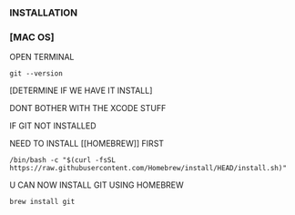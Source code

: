 
### INSTALLATION  

### [MAC OS]

OPEN TERMINAL

```
git --version
```

[DETERMINE IF WE HAVE IT INSTALL]


DONT BOTHER WITH THE XCODE STUFF

IF GIT NOT INSTALLED

NEED TO INSTALL [[HOMEBREW]] FIRST

```
/bin/bash -c "$(curl -fsSL https://raw.githubusercontent.com/Homebrew/install/HEAD/install.sh)"
```


U CAN NOW INSTALL GIT USING HOMEBREW

```
brew install git
```

